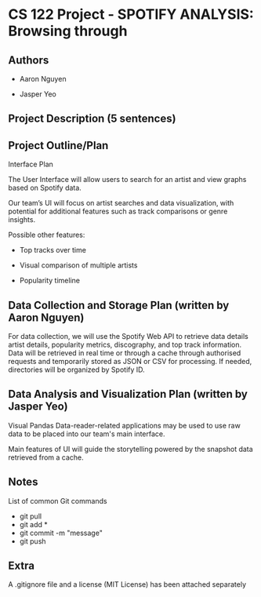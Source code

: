 # CS 122 Project - SPOTIFY ANALYSIS: Browsing through

## Authors

* Aaron Nguyen

* Jasper Yeo

## Project Description (5 sentences)

## Project Outline/Plan

Interface Plan

The User Interface will allow users to search for an artist and view graphs based on Spotify data.

Our team’s UI will focus on artist searches and data visualization, with potential for additional features such as track comparisons or genre insights.

Possible other features:

* Top tracks over time

* Visual comparison of multiple artists

* Popularity timeline

## Data Collection and Storage Plan (written by Aaron Nguyen)

For data collection, we will use the Spotify Web API to retrieve data details artist details, popularity metrics, discography, and top track information.
Data will be retrieved in real time or through a cache through authorised requests and temporarily stored as JSON or CSV for processing. If needed, directories will be organized by Spotify ID.


## Data Analysis and Visualization Plan (written by Jasper Yeo)


Visual
Pandas Data-reader-related applications may be used to use raw data to be placed into our team's main interface.

Main features of UI will guide the storytelling powered by the snapshot data retrieved from a cache.


## Notes

List of common Git commands
- git pull
- git add *
- git commit -m "message"
- git push

## Extra
A .gitignore file and a license (MIT License) has been attached separately


